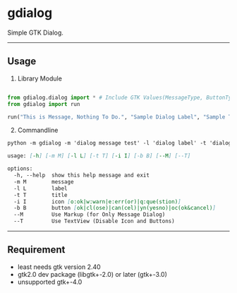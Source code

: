 # gdialog

Simple GTK Dialog.

-----
## Usage

1. Library Module

```python

from gdialog.dialog import * # Include GTK Values(MessageType, ButtonType, ResponseType)
from gdialog import run

run("This is Message, Nothing To Do.", "Sample Dialog Label", "Sample Title", GTK_MESSAGE_INFO, GTK_BUTTONS_OK, txvw=False, mkup=False):

```

2. Commandline

```markdown
python -m gdialog -m 'dialog message test' -l 'dialog label' -t 'dialog title' -i ok -b ok

usage: [-h] [-m M] [-l L] [-t T] [-i I] [-b B] [--M] [--T]

options:
  -h, --help  show this help message and exit
  -m M        message
  -l L        label
  -t T        title
  -i I        icon [o:ok|w:warn|e:err(or)|q:que(stion)]
  -b B        button [ok|cl(ose)|can(cel)|yn(yesno)|oc(ok&cancel)]
  --M         Use Markup (for Only Message Dialog)
  --T         Use TextView (Disable Icon and Buttons)
```
-----
## Requirement

 * least needs gtk version 2.40
 * gtk2.0 dev package (libgtk+-2.0) or later (gtk+-3.0)
 * unsupported gtk+-4.0

